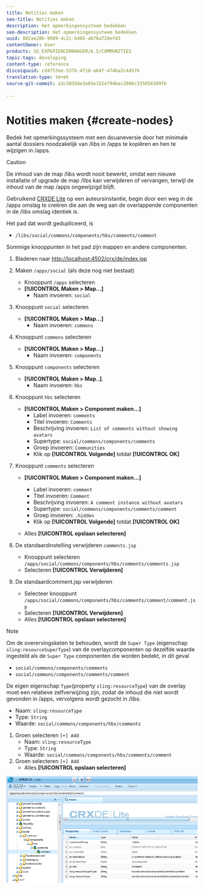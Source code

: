 ```yaml
---
title: Notities maken
seo-title: Notities maken
description: Het opmerkingensysteem bedekken
seo-description: Het opmerkingensysteem bedekken
uuid: 802ae28b-9989-4c2c-b466-ab76a724efd3
contentOwner: User
products: SG_EXPERIENCEMANAGER/6.5/COMMUNITIES
topic-tags: developing
content-type: reference
discoiquuid: cd4f53ee-537b-4f10-a64f-474ba2c44576
translation-type: tm+mt
source-git-commit: a3c303d4e3a85e1b2e794bec2006c335056309fb

---
```



# Notities maken {#create-nodes}

Bedek het opmerkingssysteem met een douaneversie door het minimale aantal dossiers noodzakelijk van /libs in /apps te kopiëren en hen te wijzigen in /apps.

>[!CAUTION]
>
>De inhoud van de map /libs wordt nooit bewerkt, omdat een nieuwe installatie of upgrade de map /libs kan verwijderen of vervangen, terwijl de inhoud van de map /apps ongewijzigd blijft.

Gebruikend [CRXDE Lite](../../help/sites-developing/developing-with-crxde-lite.md) op een auteursinstantie, begin door een weg in de /apps omslag te creëren die aan de weg aan de overlappende componenten in de /libs omslag identiek is.

Het pad dat wordt gedupliceerd, is

* `/libs/social/commons/components/hbs/comments/comment`

Sommige knooppunten in het pad zijn mappen en andere componenten.

1. Bladeren naar [http://localhost:4502/crx/de/index.jsp](http://localhost:4502/crx/de/index.jsp)
1. Maken `/apps/social` (als deze nog niet bestaat)
   * Knooppunt `/apps` selecteren
   * **[!UICONTROL Maken > Map...]**
      * Naam invoeren: `social`
1. Knooppunt `social` selecteren
   * **[!UICONTROL Maken > Map...]**
      * Naam invoeren: `commons`
1. Knooppunt `commons` selecteren
   * **[!UICONTROL Maken > Map...]**
      * Naam invoeren: `components`
1. Knooppunt `components` selecteren
   * **[!UICONTROL Maken > Map..]**.
      * Naam invoeren: `hbs`
1. Knooppunt `hbs` selecteren
   * **[!UICONTROL Maken > Component maken...]**
      * Label invoeren: `comments`
      * Titel invoeren: `Comments`
      * Beschrijving invoeren: `List of comments without showing avatars`
      * Supertype: `social/commons/components/comments`
      * Groep invoeren: `Communities`
      * Klik op **[!UICONTROL Volgende]** totdat **[!UICONTROL OK]**
1. Knooppunt `comments` selecteren

   * **[!UICONTROL Maken > Component maken...]**

      * Label invoeren: `comment`
      * Titel invoeren: `Comment`
      * Beschrijving invoeren: `A comment instance without avatars`
      * Supertype: `social/commons/components/comments/comment`
      * Groep invoeren: `.hidden`
      * Klik op **[!UICONTROL Volgende]** totdat **[!UICONTROL OK]**
   * Alles **[!UICONTROL opslaan selecteren]**
1. De standaardinstelling verwijderen `comments.jsp`
   * Knooppunt selecteren `/apps/social/commons/components/hbs/comments/comments.jsp`
   * Selecteren **[!UICONTROL Verwijderen]**
1. De standaardcomment.jsp verwijderen
   * Selecteer knooppunt `/apps/social/commons/components/hbs/comments/comment/comment.jsp`
   * Selecteren **[!UICONTROL Verwijderen]**
   * Alles **[!UICONTROL opslaan selecteren]**

>[!NOTE]
>
>Om de overervingsketen te behouden, wordt de `Super Type` (eigenschap `sling:resourceSuperType`) van de overlaycomponenten op dezelfde waarde ingesteld als de `Super Type` componenten die worden bedekt, in dit geval
>
>* `social/commons/components/comments`
>* `social/commons/components/comments/comment`
>



De eigen eigenschap `Type`(property `sling:resourceType`) van de overlay moet een relatieve zelfverwijzing zijn, zodat de inhoud die niet wordt gevonden in /apps, vervolgens wordt gezocht in /libs.
* Naam: `sling:resourceType`
* Type: `String`
* Waarde: `social/commons/components/hbs/comments`

1. Groen selecteren `[+] Add`
   * Naam: `sling:resourceType`
   * Type: `String`
   * Waarde: `social/commons/components/hbs/comments/comment`
1. Groen selecteren `[+] Add`
   * Alles **[!UICONTROL opslaan selecteren]**

![chlimage_1-4](assets/chlimage_1-4.png)

